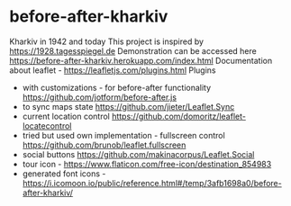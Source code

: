 # before-after-kharkiv
Kharkiv in 1942 and today
This project is inspired by https://1928.tagesspiegel.de
Demonstration can be accessed here https://before-after-kharkiv.herokuapp.com/index.html
Documentation about leaflet - https://leafletjs.com/plugins.html
Plugins
 - with customizations - for before-after functionality https://github.com/jotform/before-after.js
 - to sync maps state https://github.com/jieter/Leaflet.Sync
 - current location control https://github.com/domoritz/leaflet-locatecontrol 
 - tried but used own implementation - fullscreen control https://github.com/brunob/leaflet.fullscreen 
 - social buttons https://github.com/makinacorpus/Leaflet.Social
 - tour icon - https://www.flaticon.com/free-icon/destination_854983
 - generated font icons - https://i.icomoon.io/public/reference.html#/temp/3afb1698a0/before-after-kharkiv/